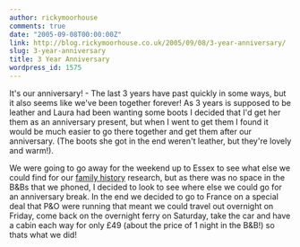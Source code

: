 ```yaml
---
author: rickymoorhouse
comments: true
date: "2005-09-08T00:00:00Z"
link: http://blog.rickymoorhouse.co.uk/2005/09/08/3-year-anniversary/
slug: 3-year-anniversary
title: 3 Year Anniversary
wordpress_id: 1575
---
```


It's our anniversary! - The last 3 years have past quickly in some ways,
but it also seems like we've been together forever! As 3 years is supposed to be leather and Laura had
been wanting some boots I decided that I'd get her them as an anniversary present, but when I went to
get them I found it would be much easier to go there together and get them after our anniversary.
(The boots she got in the end weren't leather, but they're lovely and warm!).




We were going to go away for the weekend up to Essex to see what else we could find for our
[family history](http://www.samespirit.net/family/) research, but as there was no
space in the B&Bs that we phoned, I decided to look to see where else we could go for an anniversary
break. In the end we decided to go to France on a special deal that P&O were running that meant we
could travel out overnight on Friday, come back on the overnight ferry on Saturday, take the car and
have a cabin each way for only £49 (about the price of 1 night in the B&B!) so thats what we did!
